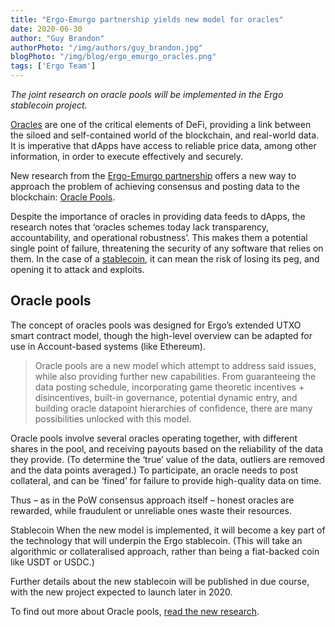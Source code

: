```yaml
---
title: "Ergo-Emurgo partnership yields new model for oracles"
date: 2020-06-30
author: "Guy Brandon"
authorPhoto: "/img/authors/guy_brandon.jpg"
blogPhoto: "/img/blog/ergo_emurgo_oracles.png"
tags: ['Ergo Team']
---
```


*The joint research on oracle pools will be implemented in the Ergo stablecoin project.*

[Oracles](https://ergoplatform.org/en/blog/2020_04_04_building_ergo_oracles/) are one of the critical elements of DeFi, providing a link between the siloed and self-contained world of the blockchain, and real-world data. It is imperative that dApps have access to reliable price data, among other information, in order to execute effectively and securely.

New research from the [Ergo-Emurgo partnership](https://ergoplatform.org/en/blog/2020_06_09_press_release/) offers a new way to approach the problem of achieving consensus and posting data to the blockchain: [Oracle Pools](https://github.com/Emurgo/Emurgo-Research/blob/master/oracles/Oracle-Pools.md).

Despite the importance of oracles in providing data feeds to dApps, the research notes that ‘oracles schemes today lack transparency, accountability, and operational robustness’. This makes them a potential single point of failure, threatening the security of any software that relies on them. In the case of a [stablecoin](https://ergoplatform.org/en/blog/2020_05_05_stablecoins/), it can mean the risk of losing its peg, and opening it to attack and exploits.

## Oracle pools

The concept of oracles pools was designed for Ergo’s extended UTXO smart contract model, though the high-level overview can be adapted for use in Account-based systems (like Ethereum).

> Oracle pools are a new model which attempt to address said issues, while also providing further new capabilities. From guaranteeing the data posting schedule, incorporating game theoretic incentives + disincentives, built-in governance, potential dynamic entry, and building oracle datapoint hierarchies of confidence, there are many possibilities unlocked with this model.

Oracle pools involve several oracles operating together, with different shares in the pool, and receiving payouts based on the reliability of the data they provide. (To determine the ‘true’ value of the data, outliers are removed and the data points averaged.) To participate, an oracle needs to post collateral, and can be ‘fined’ for failure to provide high-quality data on time. 

Thus – as in the PoW consensus approach itself – honest oracles are rewarded, while fraudulent or unreliable ones waste their resources.

Stablecoin
When the new model is implemented, it will become a key part of the technology that will underpin the Ergo stablecoin. (This will take an algorithmic or collateralised approach, rather than being a fiat-backed coin like USDT or USDC.)

Further details about the new stablecoin will be published in due course, with the new project expected to launch later in 2020.

To find out more about Oracle pools, [read the new research](https://github.com/Emurgo/Emurgo-Research/blob/master/oracles/Oracle-Pools.md).
